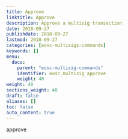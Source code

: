 ```yaml
---
title: Approve
linktitle: Approve
description: Approve a multisig transaction
date: 2018-09-27
publishdate: 2018-09-27
lastmod: 2018-09-27
categories: [eosc-multisigs-commands]
keywords: []
menu:
  docs:
    parent: "eosc-multisig-commands"
    identifier: eosc_multisig_approve
    weight: 40
weight: 40
sections_weight: 40
draft: false
aliases: []
toc: false
auto_content: true
---
```



approve
